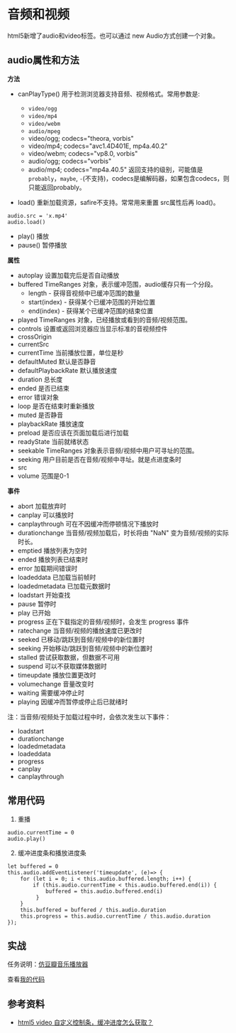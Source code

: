 # 音频和视频

html5新增了audio和video标签。也可以通过 new Audio方式创建一个对象。

## audio属性和方法

**方法**

- canPlayType()  用于检测浏览器支持音频、视频格式。常用参数是:
    - `video/ogg`
    - `video/mp4`
    - `video/webm`
    - `audio/mpeg`
    - video/ogg; codecs="theora, vorbis"
    - video/mp4; codecs="avc1.4D401E, mp4a.40.2"
    - video/webm; codecs="vp8.0, vorbis"
    - audio/ogg; codecs="vorbis"
    - audio/mp4; codecs="mp4a.40.5"
返回支持的级别，可能值是`probably`，`maybe`, `-`(不支持)，codecs是编解码器，如果包含codecs，则只能返回probably。

- load() 重新加载资源，safire不支持。常常用来重置 src属性后再 load()。

```
audio.src = 'x.mp4'
audio.load()
```

- play() 播放
- pause() 暂停播放

**属性**

- autoplay 设置加载完后是否自动播放
- buffered TimeRanges 对象，表示缓冲范围，audio缓存只有一个分段。
    - length - 获得音视频中已缓冲范围的数量
    - start(index) - 获得某个已缓冲范围的开始位置
    - end(index) - 获得某个已缓冲范围的结束位置
- played   TimeRanges 对象，已经播放或看到的音频/视频范围。
- controls 设置或返回浏览器应当显示标准的音视频控件
- crossOrigin
- currentSrc
- currentTime  当前播放位置，单位是秒
- defaultMuted  默认是否静音
- defaultPlaybackRate 默认播放速度
- duration  总长度
- ended     是否已结束
- error    错误对象
- loop     是否在结束时重新播放
- muted  是否静音
- playbackRate  播放速度
- preload  是否应该在页面加载后进行加载
- readyState 当前就绪状态
- seekable  TimeRanges 对象表示音频/视频中用户可寻址的范围。
- seeking  用户目前是否在音频/视频中寻址。就是点进度条时
- src
- volume  范围是0-1

**事件**

- abort  加载放弃时
- canplay  可以播放时
- canplaythrough  可在不因缓冲而停顿情况下播放时
- durationchange  当音频/视频加载后，时长将由 "NaN" 变为音频/视频的实际时长。
- emptied   播放列表为空时
- ended     播放列表已结束时
- error     加载期间错误时
- loadeddata   已加载当前帧时
- loadedmetadata  已加载元数据时
- loadstart   开始查找
- pause   暂停时
- play    已开始
- progress 正在下载指定的音频/视频时，会发生 progress 事件
- ratechange  当音频/视频的播放速度已更改时
- seeked    已移动/跳跃到音频/视频中的新位置时
- seeking   开始移动/跳跃到音频/视频中的新位置时
- stalled   尝试获取数据，但数据不可用
- suspend   可以不获取媒体数据时
- timeupdate   播放位置更改时
- volumechange  音量改变时
- waiting    需要缓冲停止时
- playing    因缓冲而暂停或停止后已就绪时

注：当音频/视频处于加载过程中时，会依次发生以下事件：

- loadstart
- durationchange
- loadedmetadata
- loadeddata
- progress
- canplay
- canplaythrough

## 常用代码

1. 重播

```
audio.currentTime = 0
audio.play()
```

2. 缓冲进度条和播放进度条

```
let buffered = 0
this.audio.addEventListener('timeupdate', (e)=> {
    for (let i = 0; i < this.audio.buffered.length; i++) {
        if (this.audio.currentTime < this.audio.buffered.end(i)) {
            buffered = this.audio.buffered.end(i)
         }
    }
    this.buffered = buffered / this.audio.duration
    this.progress = this.audio.currentTime / this.audio.duration
});
```

## 实战

任务说明：[仿豆瓣音乐播放器](http://ife.baidu.com/course/detail/id/83)

查看[我的代码](/baiduife/仿豆瓣音乐播放器)


## 参考资料

- [html5 video 自定义控制条，缓冲进度怎么获取？](https://www.zhihu.com/question/37796780)











